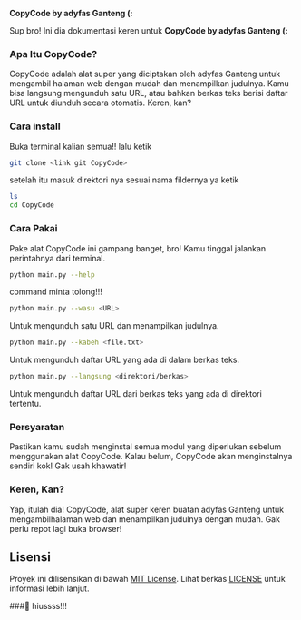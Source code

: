 **CopyCode by adyfas Ganteng (:**

Sup bro! Ini dia dokumentasi keren untuk **CopyCode by adyfas Ganteng (:**

### Apa Itu CopyCode?
CopyCode adalah alat super yang diciptakan oleh adyfas Ganteng untuk mengambil halaman web dengan mudah dan menampilkan judulnya. Kamu bisa langsung mengunduh satu URL, atau bahkan berkas teks berisi daftar URL untuk diunduh secara otomatis. Keren, kan?

### Cara install
Buka terminal kalian semua!! lalu ketik

```bash
git clone <link git CopyCode>
```
setelah itu masuk direktori nya sesuai nama fildernya ya ketik
```bash
ls
cd CopyCode
```

### Cara Pakai
Pake alat CopyCode ini gampang banget, bro! Kamu tinggal jalankan perintahnya dari terminal.

```bash
python main.py --help
```
command minta tolong!!!

```bash
python main.py --wasu <URL>
```
Untuk mengunduh satu URL dan menampilkan judulnya.

```bash
python main.py --kabeh <file.txt>
```
Untuk mengunduh daftar URL yang ada di dalam berkas teks.

```bash
python main.py --langsung <direktori/berkas>
```
Untuk mengunduh daftar URL dari berkas teks yang ada di direktori tertentu.

### Persyaratan
Pastikan kamu sudah menginstal semua modul yang diperlukan sebelum menggunakan alat CopyCode. Kalau belum, CopyCode akan menginstalnya sendiri kok! Gak usah khawatir!

### Keren, Kan?
Yap, itulah dia! CopyCode, alat super keren buatan adyfas Ganteng untuk mengambilhalaman web dan menampilkan judulnya dengan mudah. Gak perlu repot lagi buka browser!

 
 ## Lisensi

Proyek ini dilisensikan di bawah [MIT License](LICENSE). Lihat berkas [LICENSE](LICENSE) untuk informasi lebih lanjut.

###🚀 hiussss!!!

